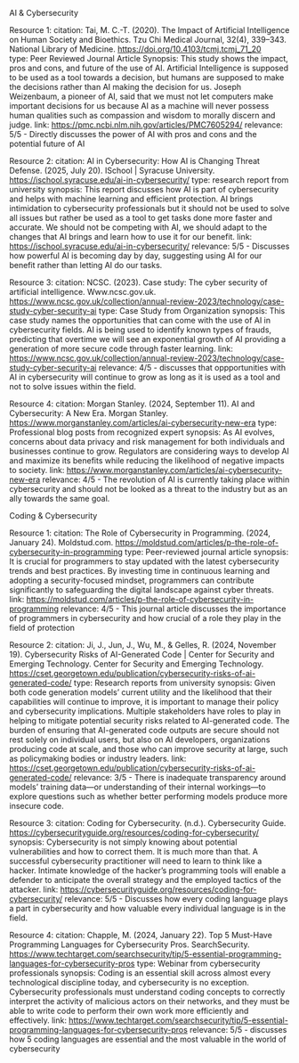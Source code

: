 AI & Cybersecurity

Resource 1:
citation: Tai, M. C.-T. (2020). The Impact of Artificial Intelligence on Human Society and Bioethics. Tzu Chi Medical Journal, 32(4), 339–343. National Library of Medicine. https://doi.org/10.4103/tcmj.tcmj_71_20  
type: Peer Reviewed Journal Article
Synopsis: This study shows the impact, pros and cons, and future of the use of AI. Artificial Intelligence is supposed to be used as a tool towards a decision, but humans are supposed to make the decisions rather than AI making the decision for us. Joseph Weizenbaum, a pioneer of AI, said that we must not let computers make important decisions for us because AI as a machine will never possess human qualities such as compassion and wisdom to morally discern and judge.
link: https://pmc.ncbi.nlm.nih.gov/articles/PMC7605294/
relevance: 5/5 - Directly discusses the power of AI with pros and cons and the potential future of AI

Resource 2:
citation: AI in Cybersecurity: How AI is Changing Threat Defense. (2025, July 20). ISchool | Syracuse University. https://ischool.syracuse.edu/ai-in-cybersecurity/
type: research report from university
synopsis: This report discusses how AI is part of cybersecurity and helps with machine learning and efficient protection. AI brings intimidation to cybersecurity professionals but it should not be used to solve all issues but rather be used as a tool to get tasks done more faster and accurate. We should not be competing with AI, we should adapt to the changes that AI brings and learn how to use it for our benefit.
link: https://ischool.syracuse.edu/ai-in-cybersecurity/
relevance: 5/5 - Discusses how powerful AI is becoming day by day, suggesting using AI for our benefit rather than letting AI do our tasks.

Resource 3:
citation: NCSC. (2023). Case study: The cyber security of artificial intelligence. Www.ncsc.gov.uk. https://www.ncsc.gov.uk/collection/annual-review-2023/technology/case-study-cyber-security-ai
type: Case Study from Organization
synopsis: This case study names the opportunities that can come with the use of AI in cybersecurity fields. AI is being used to identify known types of frauds, predicting that overtime we will see an exponential growth of AI providing a generation of more secure code through faster learning.
link: https://www.ncsc.gov.uk/collection/annual-review-2023/technology/case-study-cyber-security-ai
relevance: 4/5 - discusses that oppportunities with AI in cybersecurity will continue to grow as long as it is used as a tool and not to solve issues within the field.

Resource 4:
citation: Morgan Stanley. (2024, September 11). AI and Cybersecurity: A New Era. Morgan Stanley. https://www.morganstanley.com/articles/ai-cybersecurity-new-era
type: Professional blog posts from recognized expert
synopsis: As AI evolves, concerns about data privacy and risk management for both individuals and businesses continue to grow. Regulators are considering ways to develop AI and maximize its benefits while reducing the likelihood of negative impacts to society.
link: https://www.morganstanley.com/articles/ai-cybersecurity-new-era
relevance: 4/5 - The revolution of AI is currently taking place within cybersecurity and should not be looked as a threat to the industry but as an ally towards the same goal.


Coding & Cybersecurity

Resource 1:
citation: The Role of Cybersecurity in Programming. (2024, January 24). Moldstud.com. https://moldstud.com/articles/p-the-role-of-cybersecurity-in-programming
type: Peer-reviewed journal article
synopsis: It is crucial for programmers to stay updated with the latest cybersecurity trends and best practices. By investing time in continuous learning and adopting a security-focused mindset, programmers can contribute significantly to safeguarding the digital landscape against cyber threats.
link: https://moldstud.com/articles/p-the-role-of-cybersecurity-in-programming
relevance: 4/5 - This journal article discusses the importance of programmers in cybersecurity and how crucial of a role they play in the field of protection

Resource 2:
citation: Ji, J., Jun, J., Wu, M., & Gelles, R. (2024, November 19). Cybersecurity Risks of AI-Generated Code | Center for Security and Emerging Technology. Center for Security and Emerging Technology. https://cset.georgetown.edu/publication/cybersecurity-risks-of-ai-generated-code/
type: Research reports from university
synopsis: Given both code generation models’ current utility and the likelihood that their capabilities will continue to improve, it is important to manage their policy and cybersecurity implications. Multiple stakeholders have roles to play in helping to mitigate potential security risks related to AI-generated code. The burden of ensuring that AI-generated code outputs are secure should not rest solely on individual users, but also on AI developers, organizations producing code at scale, and those who can improve security at large, such as policymaking bodies or industry leaders.
link: https://cset.georgetown.edu/publication/cybersecurity-risks-of-ai-generated-code/
relevance: 3/5 - There is inadequate transparency around models’ training data—or understanding of their internal workings—to explore questions such as whether better performing models produce more insecure code.

Resource 3:
citation: Coding for Cybersecurity. (n.d.). Cybersecurity Guide. https://cybersecurityguide.org/resources/coding-for-cybersecurity/ 
synopsis: Cybersecurity is not simply knowing about potential vulnerabilities and how to correct them. It is much more than that. A successful cybersecurity practitioner will need to learn to think like a hacker. Intimate knowledge of the hacker’s programming tools will enable a defender to anticipate the overall strategy and the employed tactics of the attacker.
link: https://cybersecurityguide.org/resources/coding-for-cybersecurity/
relevance: 5/5 - Discusses how every coding language plays a part in cybersecurity and how valuable every individual language is in the field.

Resource 4:
citation: Chapple, M. (2024, January 22). Top 5 Must-Have Programming Languages for Cybersecurity Pros. SearchSecurity. https://www.techtarget.com/searchsecurity/tip/5-essential-programming-languages-for-cybersecurity-pros
type: Webinar from cybersecurity professionals
synopsis: Coding is an essential skill across almost every technological discipline today, and cybersecurity is no exception. Cybersecurity professionals must understand coding concepts to correctly interpret the activity of malicious actors on their networks, and they must be able to write code to perform their own work more efficiently and effectively.
link: https://www.techtarget.com/searchsecurity/tip/5-essential-programming-languages-for-cybersecurity-pros
relevance:  5/5 - discusses how 5 coding languages are essential and the most valuable in the world of cybersecurity
